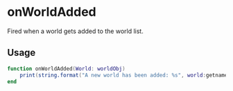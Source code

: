 # onWorldAdded

Fired when a world gets added to the world list.

## Usage

```lua
function onWorldAdded(World: worldObj)
    print(string.format("A new world has been added: %s", world:getname()))
end
```

